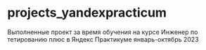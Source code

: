 # projects_yandexpracticum
Выполненные проект за время обучения на курсе Инженер по тетированию плюс в Яндекс Практикуме январь-октябрь 2023
